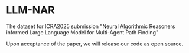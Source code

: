 # LLM-NAR
The dataset for ICRA2025 submission "Neural Algorithmic Reasoners informed Large Language Model for Multi-Agent Path Finding"

Upon acceptance of the paper, we will release our code as open source.
